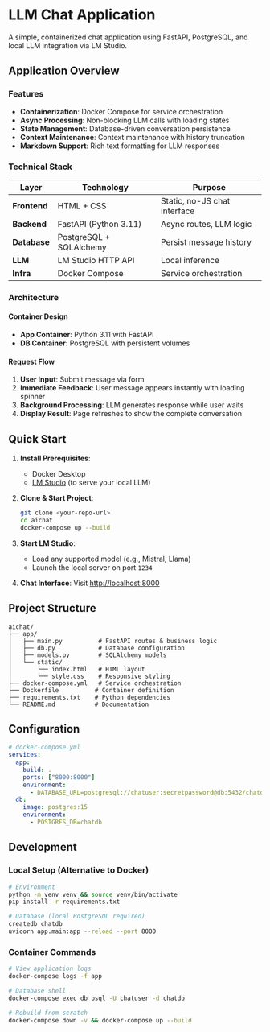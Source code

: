 # LLM Chat Application

A simple, containerized chat application using FastAPI, PostgreSQL, and local LLM integration via LM Studio.

## Application Overview

### Features

- **Containerization**: Docker Compose for service orchestration
- **Async Processing**: Non-blocking LLM calls with loading states
- **State Management**: Database-driven conversation persistence
- **Context Maintenance**: Context maintenance with history truncation
- **Markdown Support**: Rich text formatting for LLM responses

### Technical Stack


| Layer         | Technology                 | Purpose                        |
|---------------|----------------------------|--------------------------------|
| **Frontend**  | HTML + CSS                 | Static, no-JS chat interface   |
| **Backend**   | FastAPI (Python 3.11)      | Async routes, LLM logic        |
| **Database**  | PostgreSQL + SQLAlchemy    | Persist message history        |
| **LLM**       | LM Studio HTTP API         | Local inference                |
| **Infra**     | Docker Compose             | Service orchestration          |

### Architecture

#### Container Design
- **App Container**: Python 3.11 with FastAPI
- **DB Container**: PostgreSQL with persistent volumes

#### Request Flow
1. **User Input**: Submit message via form
2. **Immediate Feedback**: User message appears instantly with loading spinner
3. **Background Processing**: LLM generates response while user waits
4. **Display Result**: Page refreshes to show the complete conversation

## Quick Start

1. **Install Prerequisites**:
   - Docker Desktop
   - [LM Studio](https://lmstudio.ai) (to serve your local LLM)

2. **Clone & Start Project**:
   ```bash
   git clone <your-repo-url>
   cd aichat
   docker-compose up --build
   ```

3. **Start LM Studio**:
   - Load any supported model (e.g., Mistral, Llama)
   - Launch the local server on port `1234`

4. **Chat Interface**: Visit [http://localhost:8000](http://localhost:8000)

## Project Structure

```
aichat/
├── app/
│   ├── main.py          # FastAPI routes & business logic
│   ├── db.py            # Database configuration
│   ├── models.py        # SQLAlchemy models
│   └── static/
│       └── index.html   # HTML layout
│       └── style.css    # Responsive styling
├── docker-compose.yml   # Service orchestration
├── Dockerfile          # Container definition
├── requirements.txt    # Python dependencies
└── README.md           # Documentation
```

## Configuration

```yaml
# docker-compose.yml
services:
  app:
    build: .
    ports: ["8000:8000"]
    environment:
      - DATABASE_URL=postgresql://chatuser:secretpassword@db:5432/chatdb
  db:
    image: postgres:15
    environment:
      - POSTGRES_DB=chatdb
```

## Development

### Local Setup (Alternative to Docker)
```bash
# Environment
python -m venv venv && source venv/bin/activate
pip install -r requirements.txt

# Database (local PostgreSQL required)
createdb chatdb
uvicorn app.main:app --reload --port 8000
```

### Container Commands
```bash
# View application logs
docker-compose logs -f app

# Database shell
docker-compose exec db psql -U chatuser -d chatdb

# Rebuild from scratch
docker-compose down -v && docker-compose up --build
``` 